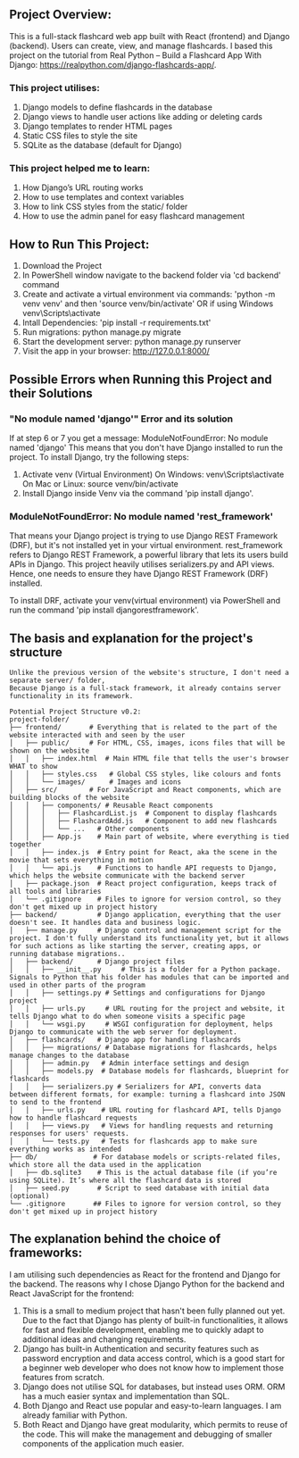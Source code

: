 ## Project Overview:
This is a full-stack flashcard web app built with React (frontend) and Django (backend). Users can create, view, and manage flashcards.
I based this project on the tutorial from Real Python – Build a Flashcard App With Django: https://realpython.com/django-flashcards-app/.

### This project utilises:
1. Django models to define flashcards in the database
2. Django views to handle user actions like adding or deleting cards
3. Django templates to render HTML pages
4. Static CSS files to style the site
5. SQLite as the database (default for Django)

### This project helped me to learn:
1. How Django’s URL routing works
2. How to use templates and context variables
3. How to link CSS styles from the static/ folder
4. How to use the admin panel for easy flashcard management


## How to Run This Project:
1. Download the Project 
2. In PowerShell window navigate to the backend folder via 'cd backend' command
3. Create and activate a virtual environment via commands:
'python -m venv venv' and then
 'source venv/bin/activate'
 OR if using Windows
 venv\Scripts\activate
4. Intall Dependencies: 'pip install -r requirements.txt'
5. Run migrations:
python manage.py migrate
6. Start the development server:
python manage.py runserver
7. Visit the app in your browser:
http://127.0.0.1:8000/

## Possible Errors when Running this Project and their Solutions
### "No module named 'django'" Error and its solution
If at step 6 or 7 you get a message: ModuleNotFoundError: No module named 'django'
This means that you don't have Django installed to run the project. To install Django, try the following steps:
1. Activate venv (Virtual Environment)
 On Windows: venv\Scripts\activate
 On Mac or Linux: source venv/bin/activate
2. Install Django inside Venv via the command 'pip install django'.

### ModuleNotFoundError: No module named 'rest_framework'
That means your Django project is trying to use Django REST Framework (DRF), but it's not installed yet in your virtual environment.
rest_framework refers to Django REST Framework, a powerful library that lets its users build APIs in Django.
This project heavily utilises serializers.py and API views. Hence, one needs to ensure they have Django REST Framework (DRF) installed.

To install DRF, activate your venv(virtual environment) via PowerShell and run the command 'pip install djangorestframework'.

## The basis and explanation for the project's structure
```
Unlike the previous version of the website's structure, I don't need a separate server/ folder,
Because Django is a full-stack framework, it already contains server functionality in its framework.

Potential Project Structure v0.2:
project-folder/
├── frontend/       # Everything that is related to the part of the website interacted with and seen by the user
│   ├── public/     # For HTML, CSS, images, icons files that will be shown on the website
│   │   ├── index.html  # Main HTML file that tells the user's browser WHAT to show
│   │   ├── styles.css   # Global CSS styles, like colours and fonts
│   │   └── images/      # Images and icons
│   ├── src/        # For JavaScript and React components, which are building blocks of the website
│   │   ├── components/ # Reusable React components
│   │   │   ├── FlashcardList.js  # Component to display flashcards
│   │   │   ├── FlashcardAdd.js   # Component to add new flashcards
│   │   │   └── ...   # Other components
│   │   ├── App.js    # Main part of website, where everything is tied together
│   │   ├── index.js  # Entry point for React, aka the scene in the movie that sets everything in motion
│   │   └── api.js    # Functions to handle API requests to Django, which helps the website communicate with the backend server
│   ├── package.json  # React project configuration, keeps track of all tools and libraries
│   └── .gitignore    # Files to ignore for version control, so they don't get mixed up in project history
├── backend/          # Django application, everything that the user doesn't see. It handles data and business logic.
│   ├── manage.py     # Django control and management script for the project. I don't fully understand its functionality yet, but it allows for such actions as like starting the server, creating apps, or running database migrations..
│   ├── backend/      # Django project files
│   │   ├── __init__.py     # This is a folder for a Python package. Signals to Python that his folder has modules that can be imported and used in other parts of the program
│   │   ├── settings.py # Settings and configurations for Django project
│   │   ├── urls.py     # URL routing for the project and website, it tells Django what to do when someone visits a specific page
│   │   └── wsgi.py     # WSGI configuration for deployment, helps Django to communicate with the web server for deployment.
│   ├── flashcards/   # Django app for handling flashcards
│   │   ├── migrations/ # Database migrations for flashcards, helps manage changes to the database
│   │   ├── admin.py   # Admin interface settings and design
│   │   ├── models.py  # Database models for flashcards, blueprint for flashcards
│   │   ├── serializers.py # Serializers for API, converts data between different formats, for example: turning a flashcard into JSON to send to the frontend
│   │   ├── urls.py    # URL routing for flashcard API, tells Django how to handle flashcard requests
│   │   ├── views.py   # Views for handling requests and returning responses for users' requests. 
│   │   └── tests.py   # Tests for flashcards app to make sure everything works as intended
├── db/              # For database models or scripts-related files, which store all the data used in the application
│   ├── db.sqlite3    # This is the actual database file (if you’re using SQLite). It’s where all the flashcard data is stored
│   ├── seed.py       # Script to seed database with initial data (optional)
└── .gitignore       ## Files to ignore for version control, so they don't get mixed up in project history
```

## The explanation behind the choice of frameworks: 
I am utilising such dependencies as React for the frontend and Django for the backend. 
The reasons why I chose Django Python for the backend and React JavaScript for the frontend: 

1. This is a small to medium project that hasn't been fully planned out yet. Due to the fact that Django has plenty of built-in functionalities, it allows for fast and flexible development, enabling me to quickly adapt to additional ideas and changing requirements. 
2. Django has built-in Authentication and security features such as password encryption and data access control, which is a good start for a beginner web developer who does not know how to implement those features from scratch. 
3. Django does not utilise SQL for databases, but instead uses ORM. ORM has a much easier syntax and implementation than SQL.
4. Both Django and React use popular and easy-to-learn languages. I am already familiar with Python.
5. Both React and Django have great modularity, which permits to reuse of the code. This will make the management and debugging of smaller components of the application much easier.

